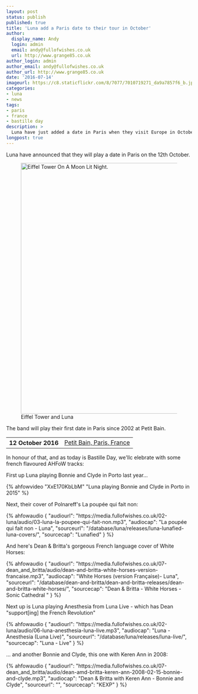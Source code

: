 ```yaml
---
layout: post
status: publish
published: true
title: 'Luna add a Paris date to their tour in October'
author:
  display_name: Andy
  login: admin
  email: andy@fullofwishes.co.uk
  url: http://www.grange85.co.uk
author_login: admin
author_email: andy@fullofwishes.co.uk
author_url: http://www.grange85.co.uk
date: '2016-07-14'
imageurl: https://c8.staticflickr.com/8/7077/7010719271_da9a7857f6_b.jpg
categories:
- luna
- news
tags:
- paris
- france
- bastille day
description: >
  Luna have just added a date in Paris when they visit Europe in October. Plus a few AHFoW related treats for Bastille Day!
longpost: true
---
```

<p class="lead">Luna have announced that they will play a date in Paris on the 12th October.</p>
<figure><a data-flickr-embed="true"  href="https://www.flickr.com/photos/rejik/7010719271/in/photolist-bFvLAc-7p5Smr-azcnQA-2Hby4-jhCbB4-5k78Ho-Ggqzs-hKHJPA-7LL3tk-68rK4q-FywMH-FywKc-FywLi-faVBLf-JENfNn-ACj21r-6JaPvH-BDeoFV-7hkV8W-gLTVJ3-7oBHou-feYWV2-2Wb7Qi-9oNqg5-4f9hY1-8nqsdJ-j3FZYW-6eXFao-pqpF2Z-gkwXP7-9bhaPi-itjpLC-8zdfP6-2ixBmN-7xrPvt-k2zS8e-6vgTrE-2NHzF-5sZ8RJ-6Y9uVo-5ct7xY-dfyZm-dTGvV7-8mVwLt-3gP2as-7ysJu-4gb8Di-8mVwfn-pdpwt8-pkD5ap" title="Eiffel Tower On A Moon Lit Night."><img src="https://c8.staticflickr.com/8/7077/7010719271_da9a7857f6_b.jpg" width="1024" height="680" alt="Eiffel Tower On A Moon Lit Night."></a><figcaption>Eiffel Tower and Luna</figcaption></figure>
<p>The band will play their first date in Paris since 2002 at Petit Bain.</p>
<table class="table table-striped">
        <tbody>
<tr>
        <th class="col-md-4">12 October 2016</th>
        <td class="col-md-8"><a href="/database/luna/shows/2016/2016-10-12-luna-petit-bain-paris-france/">Petit Bain, Paris, France</a></td>
        </tr>

</tbody></table>

<p>In honour of that, and as today is Bastille Day, we'llc elebrate with some french flavoured AHFoW tracks:</p>
<!--more-->
<p>First up Luna playing Bonnie and Clyde in Porto last year&hellip;</p>
{% ahfowvideo "XxE170KbLbM" "Luna playing Bonnie and Clyde in Porto in 2015" %}
<p>Next, their cover of Polnareff's La poupée qui fait non:</p>
 {% ahfowaudio {
  "audiourl": "https://media.fullofwishes.co.uk/02-luna/audio/03-luna-la-poupee-qui-fait-non.mp3",
  "audiocap": "La poupée qui fait non - Luna",
  "sourceurl": "/database/luna/releases/luna-lunafied-luna-covers/",
  "sourcecap": "Lunafied"
  } %}
<p>And here's Dean & Britta's gorgeous French language cover of White Horses:</p>
 {% ahfowaudio {
  "audiourl": "https://media.fullofwishes.co.uk/07-dean_and_britta/audio/dean-and-britta-white-horses-version-francaise.mp3",
  "audiocap": "White Horses (version Fran&ccedil;aise)- Luna",
  "sourceurl": "/database/dean-and-britta/dean-and-britta-releases/dean-and-britta-white-horses/",
  "sourcecap": "Dean & Britta - White Horses - Sonic Cathedral "
  } %}
<p>Next up is Luna playing Anesthesia from Luna Live - which has Dean "support[ing] the French Revolution"</p>
 {% ahfowaudio {
  "audiourl": "https://media.fullofwishes.co.uk/02-luna/audio/06-luna-anesthesia-luna-live.mp3",
  "audiocap": "Luna - Anesthesia (Luna Live)",
  "sourceurl": "/database/luna/releases/luna-live/",
  "sourcecap": "Luna - Live"
  } %}
<p>&hellip; and another Bonnie and Clyde, this one with Keren Ann in 2008:</p>
 {% ahfowaudio {
  "audiourl": "https://media.fullofwishes.co.uk/07-dean_and_britta/audio/dean-amd-britta-keren-ann-2008-02-15-bonnie-and-clyde.mp3",
  "audiocap": "Dean & Britta with Keren Ann - Bonnie and Clyde",
  "sourceurl": "",
  "sourcecap": "KEXP"
  } %}
